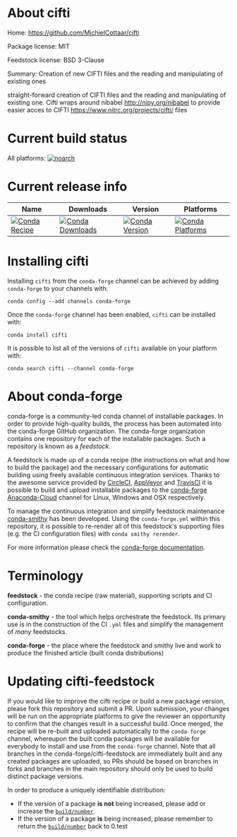 About cifti
===========

Home: https://github.com/MichielCottaar/cifti

Package license: MIT

Feedstock license: BSD 3-Clause

Summary: Creation of new CIFTI files and the reading and manipulating of existing ones

straight-forward creation of CIFTI files and the reading and manipulating of existing one. Cifti wraps around nibabel <http://nipy.org/nibabel> to provide easier acces to CIFTI <https://www.nitrc.org/projects/cifti/> files

Current build status
====================

All platforms:
[![noarch](https://img.shields.io/circleci/project/github/conda-forge/cifti-feedstock/master.svg?label=noarch)](https://circleci.com/gh/conda-forge/cifti-feedstock)

Current release info
====================

| Name | Downloads | Version | Platforms |
| --- | --- | --- | --- |
| [![Conda Recipe](https://img.shields.io/badge/recipe-cifti-green.svg)](https://anaconda.org/conda-forge/cifti) | [![Conda Downloads](https://img.shields.io/conda/dn/conda-forge/cifti.svg)](https://anaconda.org/conda-forge/cifti) | [![Conda Version](https://img.shields.io/conda/vn/conda-forge/cifti.svg)](https://anaconda.org/conda-forge/cifti) | [![Conda Platforms](https://img.shields.io/conda/pn/conda-forge/cifti.svg)](https://anaconda.org/conda-forge/cifti) |

Installing cifti
================

Installing `cifti` from the `conda-forge` channel can be achieved by adding `conda-forge` to your channels with:

```
conda config --add channels conda-forge
```

Once the `conda-forge` channel has been enabled, `cifti` can be installed with:

```
conda install cifti
```

It is possible to list all of the versions of `cifti` available on your platform with:

```
conda search cifti --channel conda-forge
```


About conda-forge
=================

conda-forge is a community-led conda channel of installable packages.
In order to provide high-quality builds, the process has been automated into the
conda-forge GitHub organization. The conda-forge organization contains one repository
for each of the installable packages. Such a repository is known as a *feedstock*.

A feedstock is made up of a conda recipe (the instructions on what and how to build
the package) and the necessary configurations for automatic building using freely
available continuous integration services. Thanks to the awesome service provided by
[CircleCI](https://circleci.com/), [AppVeyor](http://www.appveyor.com/)
and [TravisCI](https://travis-ci.org/) it is possible to build and upload installable
packages to the [conda-forge](https://anaconda.org/conda-forge)
[Anaconda-Cloud](http://docs.anaconda.org/) channel for Linux, Windows and OSX respectively.

To manage the continuous integration and simplify feedstock maintenance
[conda-smithy](http://github.com/conda-forge/conda-smithy) has been developed.
Using the ``conda-forge.yml`` within this repository, it is possible to re-render all of
this feedstock's supporting files (e.g. the CI configuration files) with ``conda smithy rerender``.

For more information please check the [conda-forge documentation](https://conda-forge.org/docs/).

Terminology
===========

**feedstock** - the conda recipe (raw material), supporting scripts and CI configuration.

**conda-smithy** - the tool which helps orchestrate the feedstock.
                   Its primary use is in the construction of the CI ``.yml`` files
                   and simplify the management of *many* feedstocks.

**conda-forge** - the place where the feedstock and smithy live and work to
                  produce the finished article (built conda distributions)


Updating cifti-feedstock
========================

If you would like to improve the cifti recipe or build a new
package version, please fork this repository and submit a PR. Upon submission,
your changes will be run on the appropriate platforms to give the reviewer an
opportunity to confirm that the changes result in a successful build. Once
merged, the recipe will be re-built and uploaded automatically to the
`conda-forge` channel, whereupon the built conda packages will be available for
everybody to install and use from the `conda-forge` channel.
Note that all branches in the conda-forge/cifti-feedstock are
immediately built and any created packages are uploaded, so PRs should be based
on branches in forks and branches in the main repository should only be used to
build distinct package versions.

In order to produce a uniquely identifiable distribution:
 * If the version of a package **is not** being increased, please add or increase
   the [``build/number``](http://conda.pydata.org/docs/building/meta-yaml.html#build-number-and-string).
 * If the version of a package **is** being increased, please remember to return
   the [``build/number``](http://conda.pydata.org/docs/building/meta-yaml.html#build-number-and-string)
   back to 0.test
